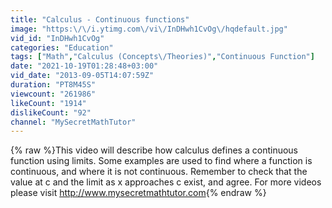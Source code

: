 ```yaml
---
title: "Calculus - Continuous functions"
image: "https:\/\/i.ytimg.com\/vi\/InDHwh1CvOg\/hqdefault.jpg"
vid_id: "InDHwh1CvOg"
categories: "Education"
tags: ["Math","Calculus (Concepts\/Theories)","Continuous Function"]
date: "2021-10-19T01:28:48+03:00"
vid_date: "2013-09-05T14:07:59Z"
duration: "PT8M45S"
viewcount: "261986"
likeCount: "1914"
dislikeCount: "92"
channel: "MySecretMathTutor"
---
```

{% raw %}This video will describe how calculus defines a continuous function using limits.  Some examples are used to find where a function is continuous, and where it is not continuous.  Remember to check that the value at c and the limit as x approaches c exist, and agree.  For more videos please visit <a rel="nofollow" target="blank" href="http://www.mysecretmathtutor.com">http://www.mysecretmathtutor.com</a>{% endraw %}

